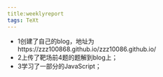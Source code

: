 ```yaml
---
title:weeklyreport
tags: TeXt
---
```


* 1创建了自己的blog，地址为https://zzz100868.github.io/zzz10086.github.io/
* 2上传了靶场前4题的题解到blog上；
* 3学习了一部分的JavaScript；

